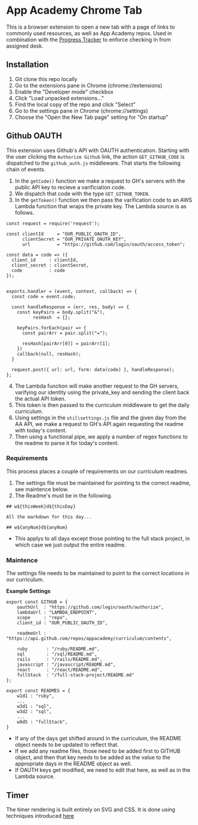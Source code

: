 # App Academy Chrome Tab

This is a browser extension to open a new tab with a page of links to commonly used resources, as well as App Academy repos. Used in combination with the [Progress Tracker][progress-tracker] to enforce checking in from assigned desk.

[progress-tracker]: https://github.com/appacademy/progress-tracker

## Installation

1. Git clone this repo locally
2. Go to the extensions pane in Chrome (chrome://extensions)
3. Enable the "Developer mode" checkbox
4. Click "Load unpacked extensions..."
5. Find the local copy of the repo and click "Select"
6. Go to the settings pane in Chrome (chrome://settings)
7. Choose the "Open the New Tab page" setting for "On startup"

## Github OAUTH

This extension uses Github's API with OAUTH authentication. Starting with the user clicking the `Authorize Github` link, the action `GET_GITHUB_CODE` is dispatched to the `github_auth.js` middleware. That starts the following chain of events.

1. In the `getCode()` function we make a request to GH's servers with the public API key to recieve a varificiation code.
2. We dispatch that code with the type `GET_GITHUB_TOKEN`.
3. In the `getToken()` function we then pass the varification code to an AWS Lambda function that wraps the private key. The Lambda source is as follows.

```
const request = require('request');

const clientId     = "OUR_PUBLIC_OAUTH_ID",
      clientSecret = "OUR_PRIVATE_OAUTH_KEY",
      url          = "https://github.com/login/oauth/access_token";

const data = code => ({
  client_id     : clientId,
  client_secret : clientSecret,
  code          : code
});


exports.handler = (event, context, callback) => {
  const code = event.code;

  const handleResponse = (err, res, body) => {
    const keyPairs = body.split("&"),
          resHash  = {};

    keyPairs.forEach(pair => {
      const pairArr = pair.split("=");

      resHash[pairArr[0]] = pairArr[1];
    })
    callback(null, resHash);
  }
  
  request.post({ url: url, form: data(code) }, handleResponse);
};
```

4. The Lambda function will make another request to the GH servers, varifying our identity using the private_key and sending the client back the actual API token.
5. This token is then passed to the curriculum middleware to get the daily curriculum.
6. Using settings in the `util\settings.js` file and the given day from the AA API, we make a request to GH's API again requesting the readme with today's content.
7. Then using a functional pipe, we apply a number of regex functions to the readme to parse it for today's content.

### Requirements

This process places a couple of requirements on our curriculum readmes.

1. The settings file must be maintained for pointing to the correct readme, see maintence below.
2. The Readme's must be in the following.

```
## w${thisWeek}d${thisDay}

All the markdown for this day...

## w${anyNum}d${anyNum}
```
* This applys to all days except those pointing to the full stack project, in which case we just output the entire readme.

### Maintence

The settings file needs to be maintained to point to the correct locations in our curriculum.

__Example Settings__

```
export const GITHUB = {
	oauthUrl  : "https://github.com/login/oauth/authorize",
	lambdaUrl : "LAMBDA_ENDPOINT",
	scope     : "repo",
	client_id : "OUR_PUBLIC_OAUTH_ID",

	readmeUrl : "https://api.github.com/repos/appacademy/curriculum/contents",

	ruby       : "/ruby/README.md",
	sql        : "/sql/README.md",
	rails      : "/rails/README.md",
	javascript : "/javascript/README.md",
	react      : "/react/README.md",
	fullStack  : "/full-stack-project/README.md"
};

export const READMES = {
	w1d1 : "ruby",
	...
	w3d1 : "sql",
	w3d2 : "sql",
	...
	w9d5 : "fullStack",
}
```

* If any of the days get shifted around in the curriculum, the README object needs to be updated to reflect that.
* If we add any readme files, those need to be added first to GITHUB object, and then that key needs to be added as the value to the appropriate days in the README object as well.
* If OAUTH keys get modified, we need to edit that here, as well as in the Lambda source.

## Timer
The timer rendering is built entirely on SVG and CSS. It is done using techniques introduced [here](https://css-tricks.com/svg-line-animation-works/)